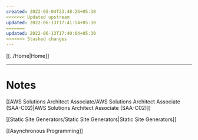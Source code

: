 ```yaml
---
created: 2022-05-04T23:48:26+05:30
<<<<<<< Updated upstream
updated: 2022-06-13T17:41:54+05:30
=======
updated: 2022-06-13T17:40:04+05:30
>>>>>>> Stashed changes
---
```

[[../Home|Home]]

---
# Notes
[[AWS Solutions Architect Associate/AWS Solutions Architect Associate (SAA-C02)|AWS Solutions Architect Associate (SAA-C02)]]

[[Static Site Generators/Static Site Generators|Static Site Generators]]

[[Asynchronous Programming]]